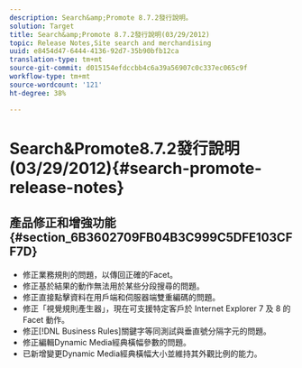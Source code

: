 ```yaml
---
description: Search&amp;Promote 8.7.2發行說明。
solution: Target
title: Search&amp;Promote 8.7.2發行說明(03/29/2012)
topic: Release Notes,Site search and merchandising
uuid: e8454d47-6444-4136-92d7-35b90bfb12ca
translation-type: tm+mt
source-git-commit: d015154efdccbb4c6a39a56907c0c337ec065c9f
workflow-type: tm+mt
source-wordcount: '121'
ht-degree: 38%

---
```



# Search&amp;Promote8.7.2發行說明(03/29/2012){#search-promote-release-notes}

## 產品修正和增強功能{#section_6B3602709FB04B3C999C5DFE103CFF7D}

* 修正業務規則的問題，以傳回正確的Facet。
* 修正基於結果的動作無法用於某些分段搜尋的問題。
* 修正直接點擊資料在用戶端和伺服器端雙重編碼的問題。
* 修正「視覺規則產生器」，現在可支援特定客戶於 Internet Explorer 7 及 8 的 Facet 動作。
* 修正[!DNL Business Rules]關鍵字等同測試與垂直號分隔字元的問題。
* 修正編輯Dynamic Media經典橫幅參數的問題。
* 已新增變更Dynamic Media經典橫幅大小並維持其外觀比例的能力。

